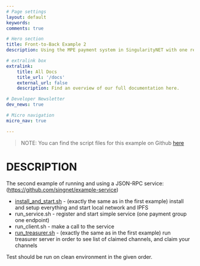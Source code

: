 ```yaml
---
# Page settings
layout: default
keywords:
comments: true

# Hero section
title: Front-to-Back Example 2
description: Using the MPE payment system in SingularityNET with one replica configuration.

# extralink box
extralink:
    title: All Docs
    title_url: '/docs'
    external_url: false
    description: Find an overview of our full documentation here.

# Developer Newsletter
dev_news: true

# Micro navigation
micro_nav: true

---
```


> NOTE: You can find the script files for this example on Github [here](https://github.com/singnet/dev-portal/tree/master/docs/all/mpe/front-to-back-examples/scripts/example2)

# DESCRIPTION

The second example of running and using a JSON-RPC service:
(https://github.com/singnet/example-service)

* [install_and_start.sh](../example1/install_and_start.sh) - (exactly the
same as in the first example) install and setup everything and start local network
and IPFS
* run_service.sh - register and start simple service (one payment
group one endpoint)
* run_client.sh  - make a call to the service
* [run_treasurer.sh](../example1/run_treasurer.sh) - (exactly the
same as in the first example) run treasurer server in order to see list
of claimed channels, and claim your channels

Test should be run on clean environment in the given order.
